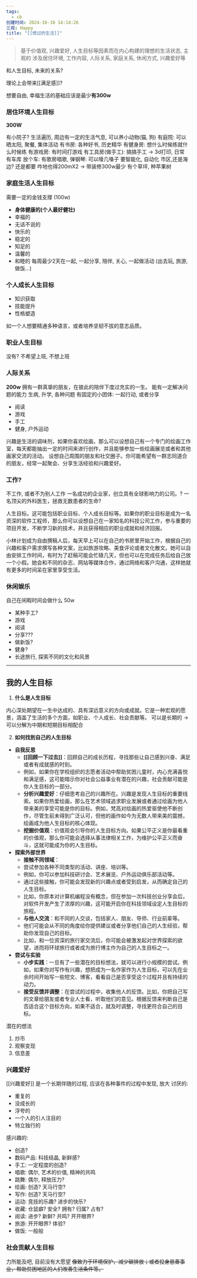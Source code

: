 ```yaml
---
tags:
  - cb
创建时间: 2024-10-10 14:14:26
三观: Happy
title: "[[想过的生活]]"
---
```


> 基于价值观, 兴趣爱好, 人生目标等因素而在内心构建的理想的生活状态, 主观的
> 涉及居住环境, 工作内容, 人际关系, 家庭关系, 休闲方式, 兴趣爱好等

和人生目标, 未来的关系? 

理论上会带来[[满足感]]?

想要自由, 幸福生活的基础应该是最少**有300w**


### 居住环境人生目标
**300W**

有小院子?  生活遍历, 周边有一定的生活气息, 可以养小动物(猫, 狗)
有庭院: 可以晒太阳, 聚餐, 集体活动
有书房: 各种好书, 历史精华
有健身房: 想什么时候练就什么时候练
有游戏房: 有时间打游戏
有工具房(做手工): 搞搞手工 -> 3d打印, 日常
有车库 放个车: 
有歌房唱歌, 弹钢琴: 可以嚎几嗓子
要智能化, 自动化
市区,还是海边? 还是都要
咋地也得200mX2  -> 带装修300w最少
有个草坪, 种苹果树


### 家庭生活人生目标

需要一定的金钱支撑 (100w)
* **身体健康的(个人最好健壮)**
* 幸福的
* 无话不说的
* 快乐的
* 稳定的
* 知足的
* 温馨的
* 和睦的
每周最少2天在一起, 一起分享, 陪伴, 关心, 一起做活动 (出去玩, 旅游, 做饭...)

### 个人成长人生目标

* 知识获取
* 技能提升
* 性格塑造

如一个人想要精通多种语言，或者培养坚韧不拔的意志品质。

### 职业人生目标
没有? 不希望上班, 不想上班

### 人际关系
**200w**
拥有一群真挚的朋友，在彼此的陪伴下度过充实的一生。
能有一定解决问题的能力 
生病, 升学, 各种问题
有固定的小团体:   一起行动, 或者分享
* 阅读
* 游戏
* 手工
* 健身, 户外运动

兴趣是生活的调味剂，如果你喜欢绘画，那么可以设想自己有一个专门的绘画工作室，每天都能抽出一定的时间来进行创作，并且能够参加一些绘画展览或者和其他画家交流的活动。
设想自己周围的朋友和社交圈子。你可能希望有一群志同道合的朋友，经常一起聚会、分享生活经验和兴趣爱好。

### 工作? 
不工作, 或者不为别人工作
一名成功的企业家，创立具有全球影响力的公司。?
一名顶尖的外科医生，拯救无数患者的生命? 

人生目标。这可能包括职业目标、个人成长目标等。如果你的职业目标是成为一名资深的软件工程师，那么你可以设想自己在一家知名的科技公司工作，参与重要的项目开发，不断学习新的技术，并且获得相应的职业成就和经济回报。

小林计划成为自由撰稿人后，每天早上可以在自己的书房里开始工作，根据自己的兴趣和客户需求撰写各种文案，比如旅游攻略、美食评论或者文化散文。她可以自由安排工作时间，有时为了赶稿可能会忙碌几天，但也可以在完成任务后给自己放一个小假。她会和不同的杂志、网站等媒体合作，通过网络和客户沟通，这样她就有更多的时间呆在家里享受生活。

### 休闲娱乐
自己在闲暇时间会做什么
50w
* 某种手工? 
* 游戏
* 阅读
* 分享??? 
* 做新饭? 
* 健身? 
* 长途旅行, 探索不同的文化和风景






---


## 我的人生目标

1. **什么是人生目标**

内心深处期望在一生中达成的、具有深远意义的方向或成就。它是一种宏观的愿景，涵盖了生活的多个方面，如职业、个人成长、社会贡献等。
可以是长期的 -> 可以分解为中期和短期目标相配合

2. **如何找到自己的人生目标**

- **自我反思**
    - **[[回顾一下过去]]**：回顾自己的成长历程，寻找那些让自己感到兴奋、满足或者有成就感的时刻。
    - 例如，如果你在学校组织的志愿者活动中帮助贫困儿童时，内心充满喜悦和满足感，这可能暗示你对社会公益事业有潜在的兴趣，社会贡献可能是你人生目标的一部分。
    - **分析兴趣爱好**：仔细思考自己的兴趣所在。兴趣是发现人生目标的重要线索。如果你热爱绘画，那么在艺术领域追求职业发展或者通过绘画为他人带来美的享受可能是你的目标。例如，梵高对绘画的热爱驱使他不断创作，尽管生前未得到广泛认可，但他的画作如今为无数人带来美的震撼，绘画成为他人生目标的核心体现。
    - **挖掘价值观**：价值观会引导你的人生目标方向。如果公平正义是你最看重的价值观，那么你可能会选择从事法律相关工作，为维护公平正义而奋斗，这就可能成为你的人生目标。
- **探索外部世界**
    - **接触不同领域**：
    - 尝试参加各种不同类型的活动、讲座、培训等。
    - 例如，你可以参加科技研讨会、艺术展览、户外运动俱乐部活动等。
    - 通过这些接触，你可能会发现新的兴趣点或者受到启发，从而确定自己的人生目标。
    - 比如，你原本对计算机编程没有概念，但在参加一次科技创业分享会后，对软件开发产生了浓厚的兴趣，这可能开启你在科技领域设定人生目标的旅程。
    - **与他人交流**：和不同的人交谈，包括家人、朋友、导师、行业前辈等。
    - 他们可能会从不同的角度给你提供建议或者分享他们自己的人生经验，帮助你发现自己的目标。
    - 比如，和一位资深的旅行家交流后，你可能会被激发起对世界探索的欲望，进而将环球旅行或者成为旅行博主作为自己的人生目标之一。
- **尝试与实验**
    - **小步实践**：一旦有了一些潜在的目标想法，就可以进行小规模的尝试。例如，如果你对写作有兴趣，想把成为一名作家作为人生目标，可以先在业余时间开始写一些短文、博客，看看自己是否享受这个过程并且有持续的动力。
    - **接受反馈并调整**：在尝试的过程中，收集他人的反馈。比如，你把自己写的文章给朋友或者专业人士看，听取他们的意见。根据反馈来判断自己是否适合这个目标方向，如果不适合，就及时调整，寻找更符合自己的目标。


潜在的想法
1. 炒币
2. 观察变现
3. 信息差


### 兴趣爱好

[[兴趣爱好]] 是一个长期伴随的过程, 应该在各种事件的过程中发现, 放大
讨厌的: 
* 重复的
* 没成长的
* 浮夸的
* 一个人的引人注目的
* 特立独行的

感兴趣的: 
* 创造? 
* 数码产品: 科技结晶, 新鲜感? 
* 手工: 一定程度的创造? 
* 唱歌: 偶尔, 艺术的价值, 精神的共鸣
* 跳舞: 偶尔, 释放压力? 
* 绘画: 创造?  天马行空? 
* 写作: 创造?  天马行空? 
* 运动: 竞技的乐趣? 进步的快乐? 
* 收藏: 仓鼠癖?  安全?  拥有? 归属?  占有? 
* 阅读: 进步? 新鲜? 共鸣? 开开眼界? 
* 旅游: 开开眼界? 体验? 
* 做饭: 一般般 


### 社会贡献人生目标
力所能及吧, 目前没有大愿望
~~像致力于环境保护，减少碳排放；或者投身慈善事业，帮助贫困地区的人们改善生活条件等。~~

